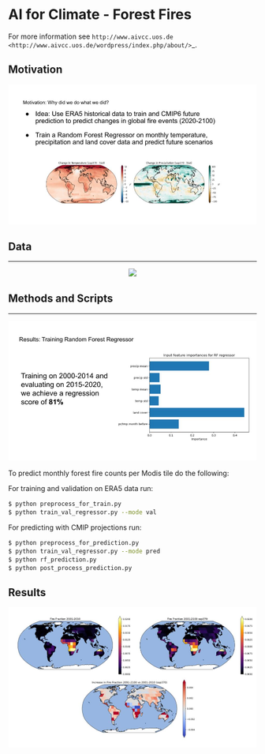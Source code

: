 
# AI for Climate - Forest Fires


For more information see `http://www.aivcc.uos.de <http://www.aivcc.uos.de/wordpress/index.php/about/>`_.

## Motivation

<p align="center">
  <img src="figures/motivation.jpg" />
</p>

## Data
-------


<p align="center">
  <img src="figures/data.jpeg" />
</p>

## Methods and Scripts
---------------------

<p align="center">
  <img src="figures/method.jpg" />
</p>

To predict monthly forest fire counts per Modis tile do the following:

For training and validation on ERA5 data run:
```sh
$ python preprocess_for_train.py
$ python train_val_regressor.py --mode val
```

For predicting with CMIP projections run:

```sh
$ python preprocess_for_prediction.py
$ python train_val_regressor.py --mode pred
$ python rf_prediction.py
$ python post_process_prediction.py
```



## Results



<p align="center">
  <img src="figures/result.jpg" />
</p>
